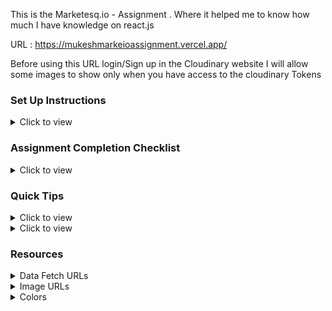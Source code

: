 This is the Marketesq.io - Assignment .
Where it helped me to know how much I have knowledge on react.js

URL : https://mukeshmarkeioassignment.vercel.app/ 

Before using this URL login/Sign up in the Cloudinary website I will allow some images to show only when you have access to the cloudinary Tokens


### Set Up Instructions

<details>
<summary>Click to view</summary>

- Download dependencies by running `npm install`
- Start up the app using `npm start`

</details>

### Assignment Completion Checklist

<details>
<summary>Click to view</summary>

- **Along with the below points, add your checklist specific to the assignment**

- Read the instructions given in the assignment carefully and list down the **Assignment Completion Checklist** for the assignment I am start working on it
- The completion Checklist includes the below-mentioned points
  - I have completed all the functionalities .
  - I have used only the resources (React.js, Bootstrap, third-party packages ...) mentioned in the assignment
  - I have modified the README.md file based on my project instructions
  - This is fully Responsive website
- </details>

### Quick Tips

<details>
<summary>Click to view</summary>
<br>

- Add third-party packages list yourself

<summary>Client Side</summary>
-"react"
- "react-router-dom"
- "react-icons"
-"react-responsive-carousel"
    
</details>

<details>
<summary>Click to view</summary>
<br>

- Icons Used

<summary>Icons</summary>

- "FaShoppingCart"

</details>

### Resources

<details>
<summary>Data Fetch URLs</summary>
<br/>

- Add the URLs list to fetch the data yourself

</details>

<details>
<summary>Image URLs</summary>
<br/>

-"https://res-console.cloudinary.com/dnjp2exao/thumbnails/v1/image/upload/v1712807095/VW50aXRsZWRfa2R3bmxm/grid_landscape"

-"https://res-console.cloudinary.com/dnjp2exao/thumbnails/v1/image/upload/v1712807292/VW50aXRsZWRfMV9ncWFncjA=/grid_landscape"

-"https://res-console.cloudinary.com/dnjp2exao/thumbnails/v1/image/upload/v1712807479/VW50aXRsZWRfMl91bDZ0cnM=/grid_landscape"

-"https://res-console.cloudinary.com/dnjp2exao/thumbnails/v1/image/upload/v1712807823/VW50aXRsZWRfM19temluN24=/grid_landscape"

-"https://res-console.cloudinary.com/dnjp2exao/thumbnails/v1/image/upload/v1712807833/VW50aXRsZWRfNF9oeDR5cWk=/grid_landscape"

-"https://res-console.cloudinary.com/dnjp2exao/thumbnails/v1/image/upload/v1712743527/R3JvdXBfMl9ra2VmZWY=/grid_landscape"

-"https://i.pinimg.com/564x/3a/b9/be/3ab9be5f1fd64464850dd4fb8f35d50f.jpg"

-"https://i.pinimg.com/564x/09/c9/73/09c97322a47b7acb63570ef8f370b303.jpg"

-"https://i.pinimg.com/564x/d7/aa/3a/d7aa3a0550627bed686cd6862b4e8c14.jpg"

-"https://i.pinimg.com/564x/72/cb/ba/72cbba38ffba486dbbfc5b67d5c55220.jpg"

-"https://i.pinimg.com/564x/83/ce/eb/83ceebf3efe4c06483a29061ba3f79d3.jpg"

-"https://i.pinimg.com/564x/84/f4/64/84f46462f44c12d0f5530091b593cad2.jpg"

</details>

<details>
<summary>Colors</summary>
<br/>

- "#f0f1f2"
- "#0d6efd"
- "red"
- "#696969"

</details>
